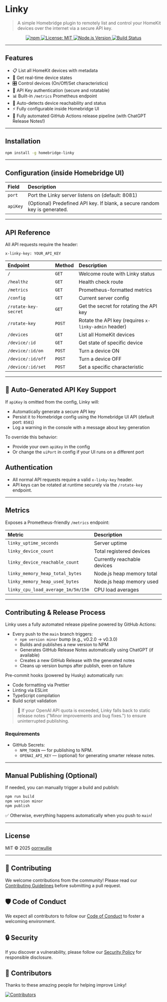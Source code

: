 # Linky

> A simple Homebridge plugin to remotely list and control your HomeKit devices over the internet via a secure API key.

<p align="center">
  <a href="https://www.npmjs.com/package/homebridge-linky">
    <img alt="npm" src="https://img.shields.io/npm/v/homebridge-linky">
  </a>
  <a href="https://github.com/oorrwullie/homebridge-linky/blob/main/LICENSE">
    <img alt="License: MIT" src="https://img.shields.io/badge/License-MIT-yellow.svg">
  </a>
  <a href="https://nodejs.org/en/">
    <img alt="Node.js Version" src="https://img.shields.io/node/v/homebridge-linky">
  </a>
  <a href="https://github.com/oorrwullie/homebridge-linky/actions/workflows/publish.yml">
    <img alt="Build Status" src="https://github.com/oorrwullie/homebridge-linky/actions/workflows/publish.yml/badge.svg">
  </a>
</p>

---

## Features

- 📋 List all HomeKit devices with metadata
- 🔄 Get real-time device states
- 🎛️ Control devices (On/Off/Set characteristics)
- 🔐 API Key authentication (secure and rotatable)
- 📊 Built-in `/metrics` Prometheus endpoint
- 📡 Auto-detects device reachability and status
- ⚡ Fully configurable inside Homebridge UI
- 🚀 Fully automated GitHub Actions release pipeline (with ChatGPT Release Notes!)

---

## Installation

```bash
npm install -g homebridge-linky
```

---

## Configuration (inside Homebridge UI)

| Field | Description |
|:------|:------------|
| `port` | Port the Linky server listens on (default: 8081) |
| `apiKey` | (Optional) Predefined API key. If blank, a secure random key is generated. |

---

## API Reference

All API requests require the header:

```http
x-linky-key: YOUR_API_KEY
```

| Endpoint | Method | Description |
|:---------|:-------|:------------|
| `/` | `GET` | Welcome route with Linky status |
| `/healthz` | `GET` | Health check route |
| `/metrics` | `GET` | Prometheus-formatted metrics |
| `/config` | `GET` | Current server config |
| `/rotate-key-secret` | `GET` | Get the secret for rotating the API key |
| `/rotate-key` | `POST` | Rotate the API key (requires `x-linky-admin` header) |
| `/devices` | `GET` | List all HomeKit devices |
| `/device/:id` | `GET` | Get state of specific device |
| `/device/:id/on` | `POST` | Turn a device ON |
| `/device/:id/off` | `POST` | Turn a device OFF |
| `/device/:id/set` | `POST` | Set a specific characteristic |

---

## 🧠 Auto-Generated API Key Support

If `apiKey` is omitted from the config, Linky will:
- Automatically generate a secure API key
- Persist it to Homebridge config using the Homebridge UI API (default port: `8581`)
- Log a warning in the console with a message about key generation

To override this behavior:
- Provide your own `apiKey` in the config
- Or change the `uiPort` in config if your UI runs on a different port

## Authentication

- All normal API requests require a valid `x-linky-key` header.
- API keys can be rotated at runtime securely via the `/rotate-key` endpoint.

---

## Metrics

Exposes a Prometheus-friendly `/metrics` endpoint:

| Metric | Description |
|:-------|:------------|
| `linky_uptime_seconds` | Server uptime |
| `linky_device_count` | Total registered devices |
| `linky_device_reachable_count` | Currently reachable devices |
| `linky_memory_heap_total_bytes` | Node.js heap memory total |
| `linky_memory_heap_used_bytes` | Node.js heap memory used |
| `linky_cpu_load_average_1m/5m/15m` | CPU load averages |

---

## Contributing & Release Process

Linky uses a fully automated release pipeline powered by GitHub Actions:

- Every push to the `main` branch triggers:
  - `npm version minor` bump (e.g., v0.2.0 → v0.3.0)
  - Builds and publishes a new version to NPM
  - Generates GitHub Release Notes automatically using ChatGPT (if available)
  - Creates a new GitHub Release with the generated notes
  - Cleans up version bumps after publish, even on failure

Pre-commit hooks (powered by Husky) automatically run:

- Code formatting via Prettier
- Linting via ESLint
- TypeScript compilation
- Build script validation

> 💬 If your OpenAI API quota is exceeded, Linky falls back to static release notes ("Minor improvements and bug fixes.") to ensure uninterrupted publishing.

### Requirements

- GitHub Secrets:
  - `NPM_TOKEN` — for publishing to NPM.
  - `OPENAI_API_KEY` — (optional) for generating smarter release notes.

---

## Manual Publishing (Optional)

If needed, you can manually trigger a build and publish:

```bash
npm run build
npm version minor
npm publish
```

✅ Otherwise, everything happens automatically when you push to `main`!

---

## License

MIT © 2025 [oorrwullie](https://github.com/oorrwullie)

---

## 🤝 Contributing

We welcome contributions from the community!
Please read our [Contributing Guidelines](./CONTRIBUTING.md) before submitting a pull request.

## 🛡️ Code of Conduct

We expect all contributors to follow our [Code of Conduct](./.github/CODE_OF_CONDUCT.md) to foster a welcoming environment.

## 🔒 Security

If you discover a vulnerability, please follow our [Security Policy](./.github/SECURITY.md) for responsible disclosure.

## 🙌 Contributors

Thanks to these amazing people for helping improve Linky!

[![Contributors](https://img.shields.io/github/contributors/oorrwullie/homebridge-linky?color=blue&style=flat-square)](https://github.com/oorrwullie/homebridge-linky/graphs/contributors)
